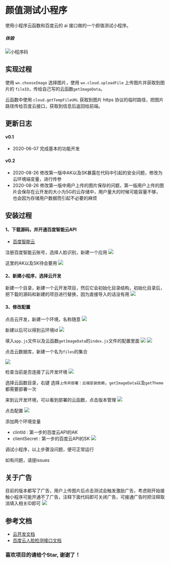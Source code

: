 # 颜值测试小程序

使用小程序云函数和百度云的 ai 接口做的一个颜值测试小程序。

##### 体验

![小程序码](https://pcdn.wxiou.cn//20200826191041.jpg)

## 实现过程

使用 `wx.chooseImage` 选择图片，使用 `wx.cloud.uploadFile` 上传图片并获取到图片的 `fileID`，传给自己写的云函数`getImageData`。

云函数中使用 `cloud.getTempFileURL` 获取到图片 https 协议的临时路径，把图片路径传给百度云接口，获取到信息后返回给前端。


## 更新日志

#### v0.1
* 2020-06-07 完成基本的功能开发

#### v0.2
* 2020-08-26 修改第一版中AK以及SK暴露在代码中引起的安全问题，修改为云环境端变量，进行传参
* 2020-08-26 修改第一版中用户上传的图片保存的问题，第一版用户上传的图片会保存在云开发的大小为5G的云存储中，用户量大的时候可能容量不够，也会因为存储用户数据而引起不必要的麻烦


## 安装过程
#### 1、下载源码，并开通百度智能云API
- [百度智能云](https://cloud.baidu.com/)

注册百度智能云账号，选择人脸识别，新建一个应用
![](https://pcdn.wxiou.cn//20200826132425.png)


这里的AK以及SK待会要用
![](https://pcdn.wxiou.cn//20200826132625.png)

#### 2、新建小程序，选择云开发
新建一个目录，新建一个云开发项目，然后它会初始化目录结构，初始化目录后，把下载的源码和新建的项目进行替换，因为直接导入的话没有用
![](https://pcdn.wxiou.cn//20200826133230.png)

#### 3、修改配置
点击云开发，新建一个环境，名称随意
![](https://pcdn.wxiou.cn//20200826133545.png)

新建以后可以得到云环境id
![](https://pcdn.wxiou.cn//20200826133657.png)

填入`app.js`文件以及云函数`getImageData`的`index.js`文件的配置里面
![](https://pcdn.wxiou.cn//20200826133817.png)
![](https://pcdn.wxiou.cn//20200826133912.png)

点击云数据库，新建一个名为`files`的集合

![](https://pcdn.wxiou.cn//20200826134058.png)


检查当前是否连接了云开发环境
![](https://pcdn.wxiou.cn//20200826134316.png)

选择云函数目录，右键 选择`上传并部署：云端安装依赖`，`getImageData`以及`getTheme`都需要部署一次

来到云开发环境，可以看到部署的云函数，点击版本管理
![](https://pcdn.wxiou.cn//20200826134941.png)

点击配置
![](https://pcdn.wxiou.cn//20200826135021.png)

添加两个环境变量
* clintId : 第一步的百度云API的AK
* clientSecret : 第一步的百度云API的SK
![](https://pcdn.wxiou.cn//20200826135148.png)


调试小程序，以上步骤没问题，便可正常运行

如有问题，请提issues

## 关于广告

目前的版本都写了广告，用户上传图片后点击测试会触发激励广告，考虑刚开始接触小程序可能开通不了广告，注释下面代码即可关闭广告，可接通广告时把注释取消填入相关ID即可
![](https://pcdn.wxiou.cn//20200826141123.png)



## 参考文档

- [云开发文档](https://developers.weixin.qq.com/miniprogram/dev/wxcloud/basis/getting-started.html)
- [百度云人脸检测接口文档](http://ai.baidu.com/docs#/Face-Detect-V3/top)

### 喜欢项目的请给个Star, 谢谢了！
